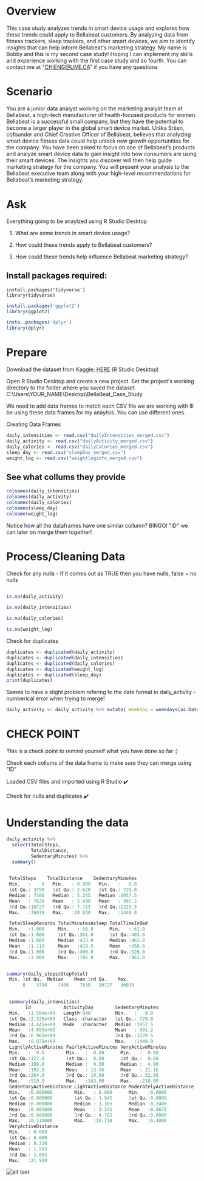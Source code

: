# Overview
This case study analyzes trends in smart device usage and explores how these trends could apply to Bellabeat customers. By analyzing data from fitness trackers, sleep trackers, and other smart devices, we aim to identify insights that can help inform Bellabeat's marketing strategy.
My name is Bobby and this is my second case study! Hoping I can implement my skills and experience working with the first case study and so fourth. You can contact me at "CHIENG@LIVE.CA" if you have any questions

# Scenario 
You are a junior data analyst working on the marketing analyst team at Bellabeat, a high-tech manufacturer of health-focused
products for women. Bellabeat is a successful small company, but they have the potential to become a larger player in the
global smart device market. Urška Sršen, cofounder and Chief Creative Officer of Bellabeat, believes that analyzing smart
device fitness data could help unlock new growth opportunities for the company. You have been asked to focus on one of
Bellabeat’s products and analyze smart device data to gain insight into how consumers are using their smart devices. The
insights you discover will then help guide marketing strategy for the company. You will present your analysis to the Bellabeat
executive team along with your high-level recommendations for Bellabeat’s marketing strategy.


# Ask
Everything going to be anaylzed using R Studio Desktop

1. What are some trends in smart device usage?

2. How could these trends apply to Bellabeat customers?

3. How could these trends help influence Bellabeat marketing strategy?

## Install packages required:

```{r}
install.packages('tidyverse')
library(tidyverse)
```

```R
install.packages('ggplot2')
library(ggplot2)
```

```r
insta..packages('dplyr')
library(dplyr)
```





# Prepare
Download the dataset from Kaggle; [HERE](https://www.kaggle.com/datasets/arashnic/fitbit?resource=download)
(R Studio Desktop)

Open R Studio Desktop and create a new project. Set the project's working directory to the folder where you saved the dataset
C:\Users\YOUR_NAME\Desktop\BellaBeat_Case_Study

We need to add data frames to match each CSV file we are working with
Ill be using these data frames for my anaylsis. You can use different ones.

Creating Data Frames
```R
daily_intensities <- read.csv("dailyIntensities_merged.csv")
daily_activity <- read.csv("dailyActivity_merged.csv")
daily_calories <- read.csv("dailyCalories_merged.csv")
sleep_day <- read.csv("sleepDay_merged.csv")
weight_log <- read.csv("weightloginfo_merged.csv")
```     


## See what collums they provide

```R
colnames(daily_intensities)
colnames(daily_activity)
colnames(daily_calories)
colnames(sleep_day)
colname(weight_log)
```
Notice how all the dataframes have one similar collumn? BINGO! "ID" we can later on merge them together!

# Process/Cleaning Data

Check for any nulls - If it comes out as TRUE then you have nulls, false = no nulls
```R

is.na(daily_activity)

is.na(daily_intensities)

is.na(daily_calories)

is.na(weight_log)
```
Check for duplicates
```R
duplicates <- duplicated(daily_activity)
duplicates <- duplicated(daily_intensities)
duplicates <- duplicated(daily_calories)
duplicates <- duplicated(weight_log)
duplicates <- duplicated(sleep_day)
print(duplicates)

```
Seems to have a slight problem refering to the date format in daily_activity - numberical error when trying to merge!
```R
daily_activity <- daily_activity %>% mutate( Weekday = weekdays(as.Date(ActivityDate, "%m/%d/%Y")))
```


# CHECK POINT

This is a check point to remind yourself what you have done so far :)

Check each collums of the data frame to make sure they can merge using "ID" 

Loaded CSV files and imported using R Studio  ✔️

Check for nulls and duplicates ✔️



# Understanding the data
```r
daily_activity %>%  
  select(TotalSteps,
         TotalDistance,
         SedentaryMinutes) %>%
  summary()

 
 TotalSteps    TotalDistance    SedentaryMinutes
 Min.   :    0   Min.   : 0.000   Min.   :   0.0  
 1st Qu.: 3790   1st Qu.: 2.620   1st Qu.: 729.8  
 Median : 7406   Median : 5.245   Median :1057.5  
 Mean   : 7638   Mean   : 5.490   Mean   : 991.2  
 3rd Qu.:10727   3rd Qu.: 7.713   3rd Qu.:1229.5  
 Max.   :36019   Max.   :28.030   Max.   :1440.0  
```
 
```r
 TotalSleepRecords TotalMinutesAsleep TotalTimeInBed 
 Min.   :1.000     Min.   : 58.0      Min.   : 61.0  
 1st Qu.:1.000     1st Qu.:361.0      1st Qu.:403.0  
 Median :1.000     Median :433.0      Median :463.0  
 Mean   :1.119     Mean   :419.5      Mean   :458.6  
 3rd Qu.:1.000     3rd Qu.:490.0      3rd Qu.:526.0  
 Max.   :3.000     Max.   :796.0      Max.   :961.0


summary(daily_steps$StepTotal)
 Min. 1st Qu.  Median    Mean 3rd Qu.    Max. 
      0    3790    7406    7638   10727   36019 
     
```

```r
 summary(daily_intensities)
       Id            ActivityDay        SedentaryMinutes
 Min.   :1.504e+09   Length:940         Min.   :   0.0  
 1st Qu.:2.320e+09   Class :character   1st Qu.: 729.8  
 Median :4.445e+09   Mode  :character   Median :1057.5  
 Mean   :4.855e+09                      Mean   : 991.2  
 3rd Qu.:6.962e+09                      3rd Qu.:1229.5  
 Max.   :8.878e+09                      Max.   :1440.0  
 LightlyActiveMinutes FairlyActiveMinutes VeryActiveMinutes
 Min.   :  0.0        Min.   :  0.00      Min.   :  0.00   
 1st Qu.:127.0        1st Qu.:  0.00      1st Qu.:  0.00   
 Median :199.0        Median :  6.00      Median :  4.00   
 Mean   :192.8        Mean   : 13.56      Mean   : 21.16   
 3rd Qu.:264.0        3rd Qu.: 19.00      3rd Qu.: 32.00   
 Max.   :518.0        Max.   :143.00      Max.   :210.00   
 SedentaryActiveDistance LightActiveDistance ModeratelyActiveDistance
 Min.   :0.000000        Min.   : 0.000      Min.   :0.0000          
 1st Qu.:0.000000        1st Qu.: 1.945      1st Qu.:0.0000          
 Median :0.000000        Median : 3.365      Median :0.2400          
 Mean   :0.001606        Mean   : 3.341      Mean   :0.5675          
 3rd Qu.:0.000000        3rd Qu.: 4.782      3rd Qu.:0.8000          
 Max.   :0.110000        Max.   :10.710      Max.   :6.4800          
 VeryActiveDistance
 Min.   : 0.000    
 1st Qu.: 0.000    
 Median : 0.210    
 Mean   : 1.503    
 3rd Qu.: 2.053    
 Max.   :21.920
```


![alt text](https://scontent.fyvr4-1.fna.fbcdn.net/v/t39.30808-6/278375259_3173522536223995_4691224045261329961_n.jpg?_nc_cat=105&ccb=1-7&_nc_sid=09cbfe&_nc_ohc=6vzpvMf6xHgAX8vRKT0&_nc_ht=scontent.fyvr4-1.fna&oh=00_AfAQYGXTLR97gS-fhBx9uvhlabErznUf6e1wSb-geUCNjQ&oe=64389416)

                
           
